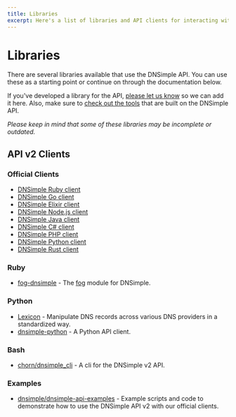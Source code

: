 ```yaml
---
title: Libraries
excerpt: Here's a list of libraries and API clients for interacting with the DNSimple domain and DNS API.
---
```


# Libraries

There are several libraries available that use the DNSimple API. You can use these as a starting point or continue on through the documentation below.

If you've developed a library for the API, [please let us know](https://dnsimple.com/contact) so we can add it here. Also, make sure to [check out the tools](/tools/) that are built on the DNSimple API.

_Please keep in mind that some of these libraries may be incomplete or outdated._

## API v2 Clients

### Official Clients

- [DNSimple Ruby client](https://dnsimple.link/api-client-ruby)
- [DNSimple Go client](https://dnsimple.link/api-client-go)
- [DNSimple Elixir client](https://dnsimple.link/api-client-elixir)
- [DNSimple Node.js client](https://dnsimple.link/api-client-node)
- [DNSimple Java client](https://dnsimple.link/api-client-java)
- [DNSimple C# client](https://dnsimple.link/api-client-csharp)
- [DNSimple PHP client](https://dnsimple.link/api-client-php)
- [DNSimple Python client](https://dnsimple.link/api-client-python)
- [DNSimple Rust client](https://dnsimple.link/api-client-rust)

### Ruby

- [fog-dnsimple](https://github.com/fog/fog-dnsimple) - The [fog](https://fog.github.io/) module for DNSimple.

### Python

- [Lexicon](https://github.com/AnalogJ/lexicon) - Manipulate DNS records across various DNS providers in a standardized way.
- [dnsimple-python](https://github.com/onlyhavecans/dnsimple-python) - A Python API client.

### Bash

- [chorn/dnsimple_cli](https://github.com/chorn/dnsimple_cli) - A cli for the DNSimple v2 API.

### Examples

- [dnsimple/dnsimple-api-examples](https://github.com/dnsimple/dnsimple-api-examples) - Example scripts and code to demonstrate how to use the DNSimple API v2 with our official clients.
